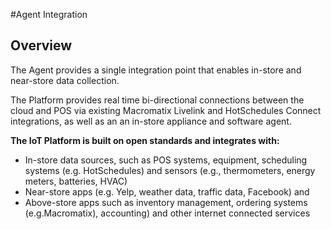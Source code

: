 #Agent Integration

## Overview
The Agent provides a single integration point that enables in-store and near-store data collection.


The Platform provides real time bi-directional connections between the cloud and POS via
existing Macromatix Livelink and HotSchedules Connect integrations, as well as an
an in-store appliance and software agent.

**The IoT Platform is built on open standards and integrates with:**

* In-store data sources, such as POS systems, equipment, scheduling systems (e.g. HotSchedules) and sensors (e.g., thermometers, energy meters, batteries, HVAC)  
* Near-store apps (e.g. Yelp, weather data, traffic data, Facebook) and  
* Above-store apps such as inventory management, ordering systems (e.g.Macromatix), accounting) and other internet connected services  


